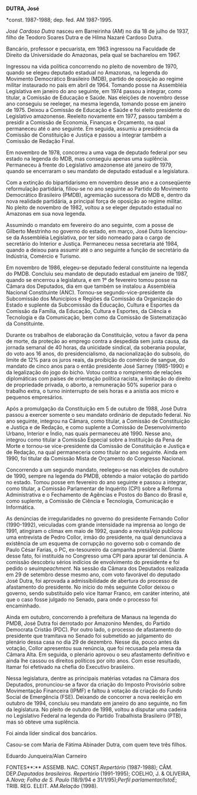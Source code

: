 **DUTRA, José**

\*const. 1987-1988; dep. fed. AM 1987-1995.

*José Cardoso Dutra* nasceu em Barreirinha (AM) no dia 18 de julho de
1937, filho de Teodoro Soares Dutra e de Hilma Nazaré Cardoso Dutra.

Bancário, professor e pecuarista, em 1963 ingressou na Faculdade de
Direito da Universidade do Amazonas, pela qual se bacharelou em 1967.

Ingressou na vida política concorrendo no pleito de novembro de 1970,
quando se elegeu deputado estadual no Amazonas, na legenda do Movimento
Democrático Brasileiro (MDB), partido de oposição ao regime militar
instaurado no país em abril de 1964. Tomando posse na Assembléia
Legislativa em janeiro do ano seguinte, em 1974 passou a integrar, como
titular, a Comissão de Educação e Saúde. Nas eleições de novembro desse
ano conseguiu se reeleger, na mesma legenda, tomando posse em janeiro de
1975. Deixou a Comissão de Educação e Saúde e foi eleito presidente do
Legislativo amazonense. Reeleito novamente em 1977, passou também a
presidir a Comissão de Economia, Finanças e Orçamento, na qual
permaneceu até o ano seguinte. Em seguida, assumiu a presidência da
Comissão de Constituição e Justiça e passou a integrar também a Comissão
de Redação Final.

Em novembro de 1978, concorreu a uma vaga de deputado federal por seu
estado na legenda do MDB, mas conseguiu apenas uma suplência. Permaneceu
à frente do Legislativo amazonense até janeiro de 1979, quando se
encerraram o seu mandato de deputado estadual e a legislatura.

Com a extinção do bipartidarismo em novembro desse ano e a conseqüente
reformulação partidária, filiou-se no ano seguinte ao Partido do
Movimento Democrático Brasileiro (PMDB), agremiação sucessora do MDB e,
dentro da nova realidade partidária, a principal força de oposição ao
regime militar. No pleito de novembro de 1982, voltou a se eleger
deputado estadual no Amazonas em sua nova legenda.

Assumindo o mandato em fevereiro do ano seguinte, com a posse de
Gilberto Mestrinho no governo do estado, em março, José Dutra
licenciou-se da Assembléia Legislativa, por ter sido nomeado para o
cargo de secretário do Interior e Justiça. Permaneceu nessa secretaria
até 1984, quando a deixou para assumir até o ano seguinte a função de
secretário da Indústria, Comércio e Turismo.

Em novembro de 1986, elegeu-se deputado federal constituinte na legenda
do PMDB. Concluiu seu mandato de deputado estadual em janeiro de 1987,
quando se encerrou a legislatura, e em 1º de fevereiro tomou posse na
Câmara dos Deputados, dia em que também se instalou a Assembléia
Nacional Constituinte (ANC). Tornou-se segundo-vice-presidente da
Subcomissão dos Municípios e Regiões da Comissão da Organização do
Estado e suplente da Subcomissão da Educação, Cultura e Esportes da
Comissão da Família, da Educação, Cultura e Esportes, da Ciência e
Tecnologia e da Comunicação, bem como da Comissão de Sistematização da
Constituinte.

Durante os trabalhos de elaboração da Constituição, votou a favor da
pena de morte, da proteção ao emprego contra a despedida sem justa
causa, da jornada semanal de 40 horas, da unicidade sindical, da
soberania popular, do voto aos 16 anos, do presidencialismo, da
nacionalização do subsolo, do limite de 12% para os juros reais, da
proibição do comércio de sangue, do mandato de cinco anos para o então
presidente José Sarney (1985-1990) e da legalização do jogo do bicho.
Votou contra o rompimento de relações diplomáticas com países de
orientação política racista, a limitação do direito de propriedade
privada, o aborto, a remuneração 50% superior para o trabalho extra, o
turno ininterrupto de seis horas e a anistia aos micro e pequenos
empresários.

Após a promulgação da Constituição em 5 de outubro de 1988, José Dutra
passou a exercer somente o seu mandato ordinário de deputado federal. No
ano seguinte, integrou na Câmara, como titular, a Comissão de
Constituição e Justiça e de Redação, e como suplente a Comissão de
Desenvolvimento Urbano, Interior e Índio, nas quais permaneceu até 1990.
Nesse ano, integrou como titular a Comissão Especial sobre a Instituição
da Pena de Morte e tornou-se vice-presidente da Comissão de Constituição
e Justiça e de Redação, na qual permaneceria como titular no ano
seguinte. Ainda em 1990, foi titular da Comissão Mista de Orçamento do
Congresso Nacional.

Concorrendo a um segundo mandato, reelegeu-se nas eleições de outubro de
1990, sempre na legenda do PMDB, obtendo a maior votação do partido no
estado. Tomou posse em fevereiro do ano seguinte e passou a integrar,
como titular, a Comissão Parlamentar de Inquérito (CPI) sobre a Reforma
Administrativa e o Fechamento de Agências e Postos do Banco do Brasil e,
como suplente, a Comissão de Ciência e Tecnologia, Comunicação e
Informática.

As denúncias de irregularidades no governo do presidente Fernando Collor
(1990-1992), veiculadas com grande intensidade na imprensa ao longo de
1991, atingiram o clímax em maio de 1992, quando a revista*Veja*
publicou uma entrevista de Pedro Collor, irmão do presidente, na qual
denunciava a existência de um esquema de corrupção no governo sob o
comando de Paulo César Farias, o PC, ex-tesoureiro da campanha
presidencial. Diante desse fato, foi instituída no Congresso uma CPI
para apurar tal denúncia. A comissão descobriu sérios indícios de
envolvimento do presidente e foi pedido o seu*impeachment.* Na sessão da
Câmara dos Deputados realizada em 29 de setembro desse mesmo ano, com
voto favorável do deputado José Dutra, foi aprovada a admissibilidade de
abertura do processo de afastamento do presidente. No início do mês
seguinte Collor deixou o governo, sendo substituído pelo vice Itamar
Franco, em caráter interino, até que o caso fosse julgado no Senado,
para onde o processo foi encaminhado.

Ainda em outubro, concorrendo à prefeitura de Manaus na legenda do PMDB,
José Dutra foi derrotado por Amazonino Mendes, do Partido Democrata
Cristão (PDC). Por outro lado, o processo de afastamento do presidente
que tramitava no Senado foi submetido ao julgamento do plenário dessa
casa no dia 29 de dezembro. Nesse dia, pouco antes da votação, Collor
apresentou sua renúncia, que foi recusada pela mesa da Câmara Alta. Em
seguida, o plenário aprovou o seu afastamento definitivo e ainda lhe
cassou os direitos políticos por oito anos. Com esse resultado, Itamar
foi efetivado na chefia do Executivo brasileiro.

Nessa legislatura, dentre as principais matérias votadas na Câmara dos
Deputados, pronunciou-se a favor da criação do Imposto Provisório sobre
Movimentação Financeira (IPMF) e faltou à votação da criação do Fundo
Social de Emergência (FSE). Deixando de concorrer a nova reeleição em
outubro de 1994, concluiu seu mandato em janeiro do ano seguinte, no fim
da legislatura. No pleito de outubro de 1998, voltou a disputar uma
cadeira no Legislativo Federal na legenda do Partido Trabalhista
Brasileiro (PTB), mas só obteve uma suplência.

Foi ainda líder sindical dos bancários.

Casou-se com Maria de Fátima Abinader Dutra, com quem teve três filhos.

Eduardo Junqueira/Alan Carneiro

FONTES**:** ASSEMB. NAC. CONST.*Repertório* (1987-1988); CÂM.
DEP.*Deputados brasileiros. Repertório* (1991-1995); COELHO, J. &
OLIVEIRA, A.*Nova; Folha de S. Paulo* (18/9/94 e 31/1/95);*Perfil
parlamentar/IstoÉ*; TRIB. REG. ELEIT. AM.*Relação* (1998).

 
